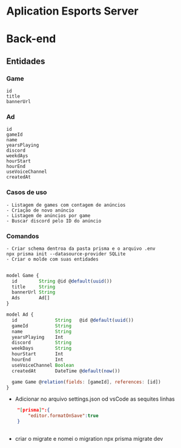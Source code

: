 # Aplication Esports Server

# Back-end

## Entidades

### Game

    id
    title
    bannerUrl

### Ad

    id
    gameId
    name
    yearsPlaying
    discord
    weekdAys
    hourStart
    hourEnd
    useVoiceChannel
    createdAt

### Casos de uso

    - Listagem de games com contagem de anúncios
    - Criação de novo anúncio
    - Listagem de anúncios por game
    - Buscar discord pelo ID do anúncio

### Comandos

    - Criar schema dentroa da pasta prisma e o arquivo .env
    npx prisma init --datasource-provider SQLite
    - Criar o molde com suas entidades

```JavaScript
    
model Game {
  id        String @id @default(uuid())
  title     String
  bannerUrl String
  Ads       Ad[]
}

model Ad {
  id              String   @id @default(uuid())
  gameId          String
  name            String
  yearsPlaying    Int
  discord         String
  weekDays        String
  hourStart       Int
  hourEnd         Int
  useVoiceChannel Boolean
  createdAt       DateTime @default(now())

  game Game @relation(fields: [gameId], references: [id])
}
```

- Adicionar no arquivo settings.json od vsCode as sequites linhas

```JSON
    "[prisma]":{
        "editor.formatOnSave":true
    }
    
```

- criar o migrate e nomei o migration
 npx prisma migrate dev
